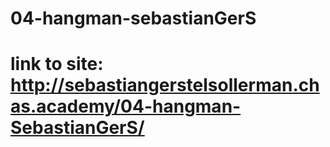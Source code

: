 # 04-hangman-sebastianGerS
# link to site: http://sebastiangerstelsollerman.chas.academy/04-hangman-SebastianGerS/
